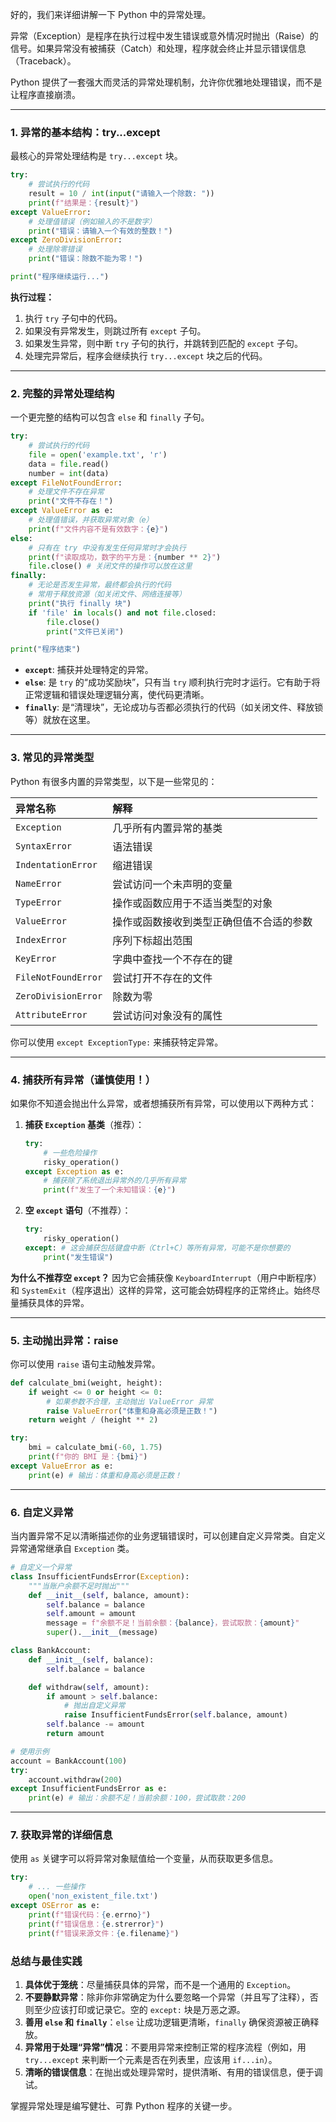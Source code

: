 好的，我们来详细讲解一下 Python 中的异常处理。

异常（Exception）是程序在执行过程中发生错误或意外情况时抛出（Raise）的信号。如果异常没有被捕获（Catch）和处理，程序就会终止并显示错误信息（Traceback）。

Python 提供了一套强大而灵活的异常处理机制，允许你优雅地处理错误，而不是让程序直接崩溃。

---

### 1. 异常的基本结构：try...except

最核心的异常处理结构是 `try...except` 块。

```python
try:
    # 尝试执行的代码
    result = 10 / int(input("请输入一个除数: "))
    print(f"结果是：{result}")
except ValueError:
    # 处理值错误（例如输入的不是数字）
    print("错误：请输入一个有效的整数！")
except ZeroDivisionError:
    # 处理除零错误
    print("错误：除数不能为零！")

print("程序继续运行...")
```

**执行过程：**
1.  执行 `try` 子句中的代码。
2.  如果没有异常发生，则跳过所有 `except` 子句。
3.  如果发生异常，则中断 `try` 子句的执行，并跳转到匹配的 `except` 子句。
4.  处理完异常后，程序会继续执行 `try...except` 块之后的代码。

---

### 2. 完整的异常处理结构

一个更完整的结构可以包含 `else` 和 `finally` 子句。

```python
try:
    # 尝试执行的代码
    file = open('example.txt', 'r')
    data = file.read()
    number = int(data)
except FileNotFoundError:
    # 处理文件不存在异常
    print("文件不存在！")
except ValueError as e:
    # 处理值错误，并获取异常对象（e）
    print(f"文件内容不是有效数字：{e}")
else:
    # 只有在 try 中没有发生任何异常时才会执行
    print(f"读取成功，数字的平方是：{number ** 2}")
    file.close() # 关闭文件的操作可以放在这里
finally:
    # 无论是否发生异常，最终都会执行的代码
    # 常用于释放资源（如关闭文件、网络连接等）
    print("执行 finally 块")
    if 'file' in locals() and not file.closed:
        file.close()
        print("文件已关闭")

print("程序结束")
```

*   **`except`**: 捕获并处理特定的异常。
*   **`else`**: 是 `try` 的“成功奖励块”，只有当 `try` 顺利执行完时才运行。它有助于将正常逻辑和错误处理逻辑分离，使代码更清晰。
*   **`finally`**: 是“清理块”，无论成功与否都必须执行的代码（如关闭文件、释放锁等）就放在这里。

---

### 3. 常见的异常类型

Python 有很多内置的异常类型，以下是一些常见的：

| 异常名称 | 解释 |
| :--- | :--- |
| `Exception` | 几乎所有内置异常的基类 |
| `SyntaxError` | 语法错误 |
| `IndentationError` | 缩进错误 |
| `NameError` | 尝试访问一个未声明的变量 |
| `TypeError` | 操作或函数应用于不适当类型的对象 |
| `ValueError` | 操作或函数接收到类型正确但值不合适的参数 |
| `IndexError` | 序列下标超出范围 |
| `KeyError` | 字典中查找一个不存在的键 |
| `FileNotFoundError` | 尝试打开不存在的文件 |
| `ZeroDivisionError` | 除数为零 |
| `AttributeError` | 尝试访问对象没有的属性 |

你可以使用 `except ExceptionType:` 来捕获特定异常。

---

### 4. 捕获所有异常（谨慎使用！）

如果你不知道会抛出什么异常，或者想捕获所有异常，可以使用以下两种方式：

1.  **捕获 `Exception` 基类**（推荐）：
    ```python
    try:
        # 一些危险操作
        risky_operation()
    except Exception as e:
        # 捕获除了系统退出异常外的几乎所有异常
        print(f"发生了一个未知错误：{e}")
    ```

2.  **空 `except` 语句**（不推荐）：
    ```python
    try:
        risky_operation()
    except: # 这会捕获包括键盘中断（Ctrl+C）等所有异常，可能不是你想要的
        print("发生错误")
    ```

**为什么不推荐空 `except`？** 因为它会捕获像 `KeyboardInterrupt`（用户中断程序）和 `SystemExit`（程序退出）这样的异常，这可能会妨碍程序的正常终止。始终尽量捕获具体的异常。

---

### 5. 主动抛出异常：raise

你可以使用 `raise` 语句主动触发异常。

```python
def calculate_bmi(weight, height):
    if weight <= 0 or height <= 0:
        # 如果参数不合理，主动抛出 ValueError 异常
        raise ValueError("体重和身高必须是正数！")
    return weight / (height ** 2)

try:
    bmi = calculate_bmi(-60, 1.75)
    print(f"你的 BMI 是：{bmi}")
except ValueError as e:
    print(e) # 输出：体重和身高必须是正数！
```

---

### 6. 自定义异常

当内置异常不足以清晰描述你的业务逻辑错误时，可以创建自定义异常类。自定义异常通常继承自 `Exception` 类。

```python
# 自定义一个异常
class InsufficientFundsError(Exception):
    """当账户余额不足时抛出"""
    def __init__(self, balance, amount):
        self.balance = balance
        self.amount = amount
        message = f"余额不足！当前余额：{balance}，尝试取款：{amount}"
        super().__init__(message)

class BankAccount:
    def __init__(self, balance):
        self.balance = balance

    def withdraw(self, amount):
        if amount > self.balance:
            # 抛出自定义异常
            raise InsufficientFundsError(self.balance, amount)
        self.balance -= amount
        return amount

# 使用示例
account = BankAccount(100)
try:
    account.withdraw(200)
except InsufficientFundsError as e:
    print(e) # 输出：余额不足！当前余额：100，尝试取款：200
```

---

### 7. 获取异常的详细信息

使用 `as` 关键字可以将异常对象赋值给一个变量，从而获取更多信息。

```python
try:
    # ... 一些操作
    open('non_existent_file.txt')
except OSError as e:
    print(f"错误代码：{e.errno}")
    print(f"错误信息：{e.strerror}")
    print(f"错误来源文件：{e.filename}")
```

### 总结与最佳实践

1.  **具体优于笼统**：尽量捕获具体的异常，而不是一个通用的 `Exception`。
2.  **不要静默异常**：除非你非常确定为什么要忽略一个异常（并且写了注释），否则至少应该打印或记录它。空的 `except:` 块是万恶之源。
3.  **善用 `else` 和 `finally`**：`else` 让成功逻辑更清晰，`finally` 确保资源被正确释放。
4.  **异常用于处理“异常”情况**：不要用异常来控制正常的程序流程（例如，用 `try...except` 来判断一个元素是否在列表里，应该用 `if...in`）。
5.  **清晰的错误信息**：在抛出或处理异常时，提供清晰、有用的错误信息，便于调试。

掌握异常处理是编写健壮、可靠 Python 程序的关键一步。